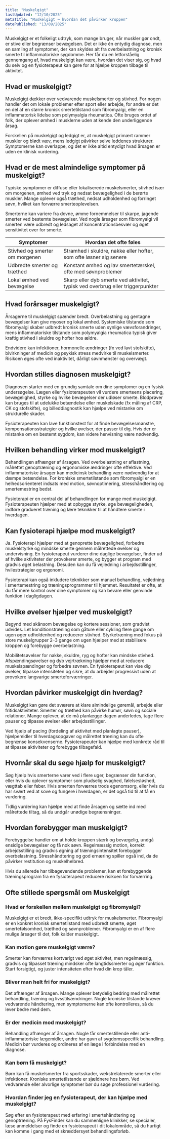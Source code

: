 ```yaml
---
title: "Muskelgigt"
lastUpdated: "12/10/2025"
metaTitle: "Muskelgigt → hvordan det påvirker kroppen"
datePublished: "13/09/2025"
---
```


Muskelgigt er et folkeligt udtryk, som mange bruger, når muskler gør ondt, er stive eller begrænser bevægelsen. Det er ikke én entydig diagnose, men en samling af symptomer, der kan skyldes alt fra overbelastning og kronisk smerte til inflammatoriske sygdomme. Her får du en letforståelig gennemgang af, hvad muskelgigt kan være, hvordan det viser sig, og hvad du selv og en fysioterapeut kan gøre for at hjælpe kroppen tilbage til aktivitet.

## Hvad er muskelgigt?

Muskelgigt dækker over vedvarende muskelsmerter og stivhed. For nogen handler det om lokale problemer efter sport eller arbejde, for andre er det en del af en større kronisk smertetilstand som fibromyalgi, eller en inflammatorisk lidelse som polymyalgia rheumatica. Ofte bruges ordet af folk, der oplever ømhed i musklerne uden at kende den underliggende årsag.

Forskellen på muskelgigt og ledgigt er, at muskelgigt primært rammer muskler og blødt væv, mens ledgigt påvirker selve leddenes strukturer. Symptomerne kan overlappe, og det er ikke altid entydigt hvad årsagen er uden en klinisk vurdering.

## Hvad er de mest almindelige symptomer på muskelgigt?

Typiske symptomer er diffuse eller lokaliserede muskelsmerter, stivhed især om morgenen, ømhed ved tryk og nedsat bevægelighed i de berørte muskler. Mange oplever også træthed, nedsat udholdenhed og forringet søvn, hvilket kan forværre smerteoplevelsen.

Smerterne kan variere fra dovne, ømme fornemmelser til skarpe, jagende smerter ved bestemte bevægelser. Ved nogle årsager som fibromyalgi vil smerten være udbredt og ledsaget af koncentrationsbesvær og øget sensitivitet over for smerte.

| Symptomer | Hvordan det ofte føles |
|---|---|
| Stivhed og smerter om morgenen | Stramhed i skuldre, nakke eller hofter, som ofte løsner sig senere |
| Udbredte smerter og træthed | Konstant ømhed og lav smertetærskel, ofte med søvnproblemer |
| Lokal ømhed ved bevægelse | Skarp eller dyb smerte ved aktivitet, typisk ved overbrug eller triggerpunkter |

## Hvad forårsager muskelgigt?

Årsagerne til muskelgigt spænder bredt. Overbelastning og gentagne bevægelser kan give myoser og lokal ømhed. Systemiske tilstande som fibromyalgi skaber udbredt kronisk smerte uden synlige vævsforandringer, mens inflammatoriske tilstande som polymyalgia rheumatica typisk giver kraftig stivhed i skuldre og hofter hos ældre.

Endvidere kan infektioner, hormonelle ændringer (fx ved lavt stofskifte), bivirkninger af medicin og psykisk stress medvirke til muskelsmerter. Risikoen øges ofte ved inaktivitet, dårligt søvnmønster og overvægt.

## Hvordan stilles diagnosen muskelgigt?

Diagnosen starter med en grundig samtale om dine symptomer og en fysisk undersøgelse. Lægen eller fysioterapeuten vil vurdere smerteens placering, bevægelighed, styrke og hvilke bevægelser der udløser smerte. Blodprøver kan bruges til at udelukke betændelse eller muskelskade (fx måling af CRP, CK og stofskifte), og billeddiagnostik kan hjælpe ved mistanke om strukturelle skader.

Fysioterapeuten kan lave funktionstest for at finde bevægelsesmønstre, kompensationsstrategier og hvilke øvelser, der passer til dig. Hvis der er mistanke om en bestemt sygdom, kan videre henvisning være nødvendig.

## Hvilken behandling virker mod muskelgigt?

Behandlingen afhænger af årsagen. Ved overbelastning er aflastning, målrettet genoptræning og ergonomiske ændringer ofte effektive. Ved inflammatoriske årsager kan medicinsk behandling være nødvendig for at dæmpe betændelse. For kroniske smertetilstande som fibromyalgi er en helhedsorienteret indsats med motion, søvnoptimering, stresshåndtering og smertemestring bedst.

Fysioterapi er en central del af behandlingen for mange med muskelgigt. Fysioterapeuten hjælper med at opbygge styrke, øge bevægeligheden, indføre gradueret træning og lære teknikker til at håndtere smerte i hverdagen.

## Kan fysioterapi hjælpe mod muskelgigt?

Ja. Fysioterapi hjælper med at genoprette bevægelighed, forbedre muskelstyrke og mindske smerte gennem målrettede øvelser og undervisning. En fysioterapeut vurderer dine daglige bevægelser, finder ud af hvilke aktiviteter der provokerer smerte, og bygger et program med gradvis øget belastning. Desuden kan du få vejledning i arbejdsstillinger, hvilestrategier og ergonomi.

Fysioterapi kan også inkludere teknikker som manuel behandling, vejledning i smertemestring og træningsprogrammer til hjemmet. Resultatet er ofte, at du får mere kontrol over dine symptomer og kan bevare eller genvinde funktion i dagligdagen.

## Hvilke øvelser hjælper ved muskelgigt?

Begynd med skånsom bevægelse og kortere sessioner, som gradvist udvides. Let konditionstræning som gåture eller cykling flere gange om ugen øger udholdenhed og reducerer stivhed. Styrketræning med fokus på store muskelgrupper 2–3 gange om ugen hjælper med at stabilisere kroppen og forebygge overbelastning.

Mobilitetsøvelser for nakke, skuldre, ryg og hofter kan mindske stivhed. Afspændingsøvelser og dyb vejrtrækning hjælper med at reducere muskelspændinger og forbedre søvnen. En fysioterapeut kan vise dig øvelser, tilpasse intensiteten og sikre, at du arbejder progressivt uden at provokere langvarige smerteforværringer.

## Hvordan påvirker muskelgigt din hverdag?

Muskelgigt kan gøre det sværere at klare almindelige gøremål, arbejde eller fritidsaktiviteter. Smerter og træthed kan påvirke humør, søvn og sociale relationer. Mange oplever, at de må planlægge dagen anderledes, tage flere pauser og tilpasse øvelser eller arbejdsstillinger.

Ved hjælp af pacing (fordeling af aktivitet med planlagte pauser), hjælpemidler til hverdagsopgaver og målrettet træning kan du ofte begrænse konsekvenserne. Fysioterapeuter kan hjælpe med konkrete råd til at tilpasse aktiviteter og forebygge tilbagefald.

## Hvornår skal du søge hjælp for muskelgigt?

Søg hjælp hvis smerterne varer ved i flere uger, begrænser din funktion, eller hvis du oplever symptomer som pludselig svaghed, følelsesløshed, vægttab eller feber. Hvis smerten forværres trods egenomsorg, eller hvis du har svært ved at sove og fungere i hverdagen, er det også tid til at få en vurdering.

Tidlig vurdering kan hjælpe med at finde årsagen og sætte ind med målrettede tiltag, så du undgår unødige begrænsninger.

## Hvordan forebygger man muskelgigt?

Forebyggelse handler om at holde kroppen stærk og bevægelig, undgå ensidige bevægelser og få nok søvn. Regelmæssig motion, korrekt arbejdsstilling og gradvis øgning af træningsintensitet forebygger overbelastning. Stresshåndtering og god ernæring spiller også ind, da de påvirker restitution og muskelhelbred.

Hvis du allerede har tilbagevendende problemer, kan et forebyggende træningsprogram fra en fysioterapeut reducere risikoen for forværring.

## Ofte stillede spørgsmål om Muskelgigt

### Hvad er forskellen mellem muskelgigt og fibromyalgi?
Muskelgigt er et bredt, ikke-specifikt udtryk for muskelsmerter. Fibromyalgi er en konkret kronisk smertetilstand med udbredt smerte, øget smertefølsomhed, træthed og søvnproblemer. Fibromyalgi er en af flere mulige årsager til det, folk kalder muskelgigt.

### Kan motion gøre muskelgigt værre?
Smerter kan forværres kortvarigt ved øget aktivitet, men regelmæssig, gradvis og tilpasset træning mindsker ofte langtidssmerter og øger funktion. Start forsigtigt, og juster intensiteten efter hvad din krop tåler.

### Bliver man helt fri for muskelgigt?
Det afhænger af årsagen. Mange oplever betydelig bedring med målrettet behandling, træning og livsstilsændringer. Nogle kroniske tilstande kræver vedvarende håndtering, men symptomerne kan ofte kontrolleres, så du lever bedre med dem.

### Er der medicin mod muskelgigt?
Behandling afhænger af årsagen. Nogle får smertestillende eller anti-inflammatoriske lægemidler, andre har gavn af sygdomsspecifik behandling. Medicin bør vurderes og ordineres af en læge i forbindelse med en diagnose.

### Kan børn få muskelgigt?
Børn kan få muskelsmerter fra sportsskader, vækstrelaterede smerter eller infektioner. Kroniske smertetilstande er sjældnere hos børn. Ved vedvarende eller alvorlige symptomer bør du søge professionel vurdering.

### Hvordan finder jeg en fysioterapeut, der kan hjælpe med muskelgigt?
Søg efter en fysioterapeut med erfaring i smertehåndtering og genoptræning. På FysFinder kan du sammenligne klinikker, se specialer, læse anmeldelser og finde en fysioterapeut i dit lokalområde, så du hurtigt kan komme i gang med et skræddersyet behandlingsforløb.